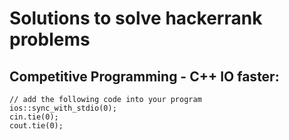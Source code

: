 # Solutions to solve hackerrank problems
## Competitive Programming - C++ IO faster:

```
// add the following code into your program
ios::sync_with_stdio(0);
cin.tie(0);
cout.tie(0);
```
